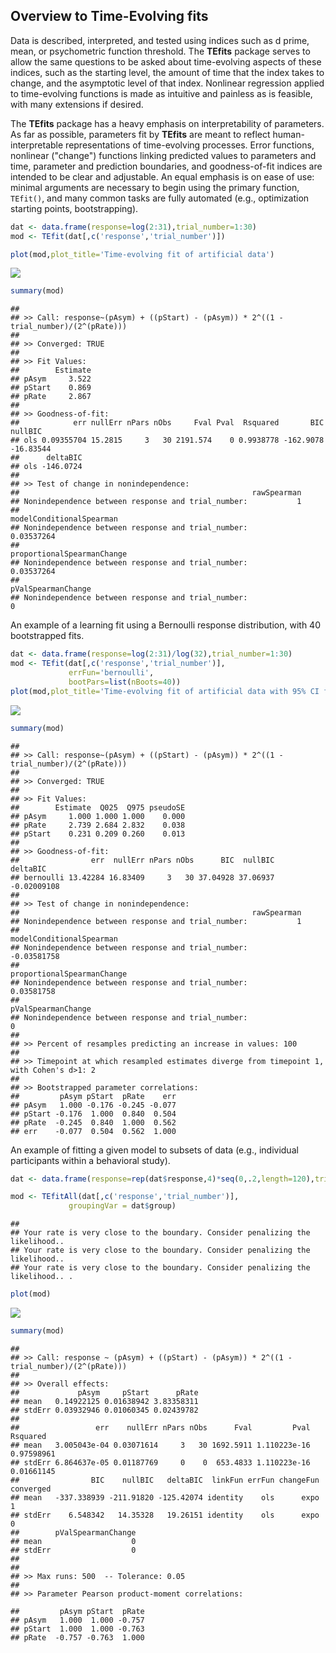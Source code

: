 <!-- README.md is generated from README.Rmd. Please edit that file -->
Overview to Time-Evolving fits
------------------------------

Data is described, interpreted, and tested using indices such as d prime, mean, or psychometric function threshold. The **TEfits** package serves to allow the same questions to be asked about time-evolving aspects of these indices, such as the starting level, the amount of time that the index takes to change, and the asymptotic level of that index. Nonlinear regression applied to time-evolving functions is made as intuitive and painless as is feasible, with many extensions if desired.

The **TEfits** package has a heavy emphasis on interpretability of parameters. As far as possible, parameters fit by **TEfits** are meant to reflect human-interpretable representations of time-evolving processes. Error functions, nonlinear ("change") functions linking predicted values to parameters and time, parameter and prediction boundaries, and goodness-of-fit indices are intended to be clear and adjustable. An equal emphasis is on ease of use: minimal arguments are necessary to begin using the primary function, `TEfit()`, and many common tasks are fully automated (e.g., optimization starting points, bootstrapping).

``` r
dat <- data.frame(response=log(2:31),trial_number=1:30)
mod <- TEfit(dat[,c('response','trial_number')])

plot(mod,plot_title='Time-evolving fit of artificial data')
```

![](README_files/figure-markdown_github/simple_model-1.png)

``` r
summary(mod)
```

    ## 
    ## >> Call: response~(pAsym) + ((pStart) - (pAsym)) * 2^((1 - trial_number)/(2^(pRate)))
    ## 
    ## >> Converged: TRUE 
    ## 
    ## >> Fit Values:
    ##        Estimate
    ## pAsym     3.522
    ## pStart    0.869
    ## pRate     2.867
    ## 
    ## >> Goodness-of-fit:
    ##            err nullErr nPars nObs     Fval Pval  Rsquared       BIC   nullBIC
    ## ols 0.09355704 15.2815     3   30 2191.574    0 0.9938778 -162.9078 -16.83544
    ##      deltaBIC
    ## ols -146.0724
    ## 
    ## >> Test of change in nonindependence:
    ##                                                    rawSpearman
    ## Nonindependence between response and trial_number:           1
    ##                                                    modelConditionalSpearman
    ## Nonindependence between response and trial_number:               0.03537264
    ##                                                    proportionalSpearmanChange
    ## Nonindependence between response and trial_number:                 0.03537264
    ##                                                    pValSpearmanChange
    ## Nonindependence between response and trial_number:                  0

An example of a learning fit using a Bernoulli response distribution, with 40 bootstrapped fits.

``` r
dat <- data.frame(response=log(2:31)/log(32),trial_number=1:30)
mod <- TEfit(dat[,c('response','trial_number')], 
             errFun='bernoulli',
             bootPars=list(nBoots=40))
plot(mod,plot_title='Time-evolving fit of artificial data with 95% CI from 40 bootstrapped fits')
```

![](README_files/figure-markdown_github/model_boot-1.png)

``` r
summary(mod)
```

    ## 
    ## >> Call: response~(pAsym) + ((pStart) - (pAsym)) * 2^((1 - trial_number)/(2^(pRate)))
    ## 
    ## >> Converged: TRUE 
    ## 
    ## >> Fit Values:
    ##        Estimate  Q025  Q975 pseudoSE
    ## pAsym     1.000 1.000 1.000    0.000
    ## pRate     2.739 2.684 2.832    0.038
    ## pStart    0.231 0.209 0.260    0.013
    ## 
    ## >> Goodness-of-fit:
    ##                err  nullErr nPars nObs      BIC  nullBIC    deltaBIC
    ## bernoulli 13.42284 16.83409     3   30 37.04928 37.06937 -0.02009108
    ## 
    ## >> Test of change in nonindependence:
    ##                                                    rawSpearman
    ## Nonindependence between response and trial_number:           1
    ##                                                    modelConditionalSpearman
    ## Nonindependence between response and trial_number:              -0.03581758
    ##                                                    proportionalSpearmanChange
    ## Nonindependence between response and trial_number:                 0.03581758
    ##                                                    pValSpearmanChange
    ## Nonindependence between response and trial_number:                  0
    ## 
    ## >> Percent of resamples predicting an increase in values: 100 
    ## 
    ## >> Timepoint at which resampled estimates diverge from timepoint 1, with Cohen's d>1: 2 
    ## 
    ## >> Bootstrapped parameter correlations:
    ##         pAsym pStart  pRate    err
    ## pAsym   1.000 -0.176 -0.245 -0.077
    ## pStart -0.176  1.000  0.840  0.504
    ## pRate  -0.245  0.840  1.000  0.562
    ## err    -0.077  0.504  0.562  1.000

An example of fitting a given model to subsets of data (e.g., individual participants within a behavioral study).

``` r
dat <- data.frame(response=rep(dat$response,4)*seq(0,.2,length=120),trial_number=rep(1:30,4),group=rep(letters[1:4],each=30))

mod <- TEfitAll(dat[,c('response','trial_number')], 
             groupingVar = dat$group)
```

    ## 
    ## Your rate is very close to the boundary. Consider penalizing the likelihood.. 
    ## Your rate is very close to the boundary. Consider penalizing the likelihood.. 
    ## Your rate is very close to the boundary. Consider penalizing the likelihood.. .

``` r
plot(mod)
```

![](README_files/figure-markdown_github/model_groups-1.png)

``` r
summary(mod)
```

    ## 
    ## >> Call: response ~ (pAsym) + ((pStart) - (pAsym)) * 2^((1 - trial_number)/(2^(pRate)))
    ## 
    ## >> Overall effects:
    ##             pAsym     pStart      pRate
    ## mean   0.14922125 0.01638942 3.83358311
    ## stdErr 0.03932946 0.01060345 0.02439782
    ## 
    ##                 err    nullErr nPars nObs      Fval         Pval   Rsquared
    ## mean   3.005043e-04 0.03071614     3   30 1692.5911 1.110223e-16 0.97598961
    ## stdErr 6.864637e-05 0.01187769     0    0  653.4833 1.110223e-16 0.01661145
    ##                BIC    nullBIC   deltaBIC  linkFun errFun changeFun converged
    ## mean   -337.338939 -211.91820 -125.42074 identity    ols      expo         1
    ## stdErr    6.548342   14.35328   19.26151 identity    ols      expo         0
    ##        pValSpearmanChange
    ## mean                    0
    ## stdErr                  0
    ## 
    ## 
    ## >> Max runs: 500  -- Tolerance: 0.05 
    ## 
    ## >> Parameter Pearson product-moment correlations:

    ##         pAsym pStart  pRate
    ## pAsym   1.000  1.000 -0.757
    ## pStart  1.000  1.000 -0.763
    ## pRate  -0.757 -0.763  1.000

